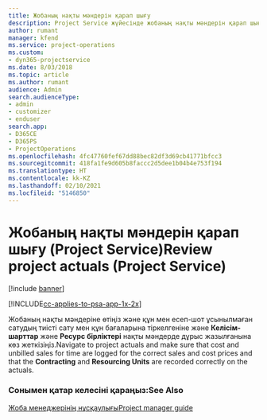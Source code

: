 ```yaml
---
title: Жобаның нақты мәндерін қарап шығу
description: Project Service жүйесінде жобаның нақты мәндерін қарап шығу жолы
author: rumant
manager: kfend
ms.service: project-operations
ms.custom:
- dyn365-projectservice
ms.date: 8/03/2018
ms.topic: article
ms.author: rumant
audience: Admin
search.audienceType:
- admin
- customizer
- enduser
search.app:
- D365CE
- D365PS
- ProjectOperations
ms.openlocfilehash: 4fc47760fef67dd88bec82df3d69cb41771bfcc3
ms.sourcegitcommit: 418fa1fe9d605b8faccc2d5dee1b04b4e753f194
ms.translationtype: HT
ms.contentlocale: kk-KZ
ms.lasthandoff: 02/10/2021
ms.locfileid: "5146850"
---
```

# <a name="review-project-actuals-project-service"></a><span data-ttu-id="1d5ba-103">Жобаның нақты мәндерін қарап шығу (Project Service)</span><span class="sxs-lookup"><span data-stu-id="1d5ba-103">Review project actuals (Project Service)</span></span>

[!include [banner](../includes/psa-now-project-operations.md)]

[!INCLUDE[cc-applies-to-psa-app-1x-2x](../includes/cc-applies-to-psa-app-1x-2x.md)]

<span data-ttu-id="1d5ba-104">Жобаның нақты мәндеріне өтіңіз және құн мен есеп-шот ұсынылмаған сатудың тиісті сату мен құн бағаларына тіркелгеніне және **Келісім-шарттар** және **Ресурс бірліктері** нақты мәндерде дұрыс жазылғанына көз жеткізіңіз.</span><span class="sxs-lookup"><span data-stu-id="1d5ba-104">Navigate to project actuals and make sure that cost and unbilled sales for time are logged for the correct sales and cost prices and that the **Contracting** and **Resourcing Units** are recorded correctly on the actuals.</span></span>  
  
### <a name="see-also"></a><span data-ttu-id="1d5ba-105">Сонымен қатар келесіні қараңыз:</span><span class="sxs-lookup"><span data-stu-id="1d5ba-105">See Also</span></span>  
 [<span data-ttu-id="1d5ba-106">Жоба менеджерінің нұсқаулығы</span><span class="sxs-lookup"><span data-stu-id="1d5ba-106">Project manager guide</span></span>](../psa/project-manager-guide.md)
